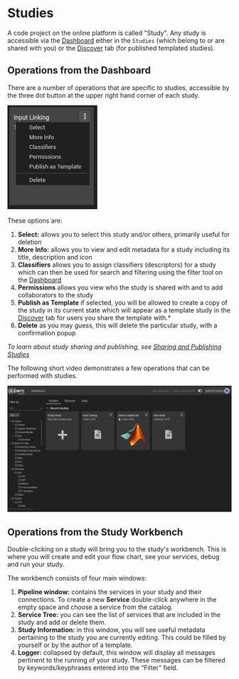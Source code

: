 # Studies

A code project on the online platform is called "Study". Any study is accessible via the [Dashboard](../Dashboard.md) either in the ```Studies``` (which belong to or are shared with you) or the [Discover](../Discover.md) tab (for published templated studies).

## Operations from the Dashboard

There are a number of operations that are specific to studies, accessible by the three dot button at the upper right hand corner of each study.

![studyoptions](../_media/studyoptions.png)

These options are:
1. **Select:** allows you to select this study and/or others, primarily useful for deletion
2. **More Info:** allows you to view and edit metadata for a study including its title, description and icon
3. **Classifiers** allows you to assign classifiers (descriptors) for a study which can then be used for search and filtering using the filter tool on the [Dashboard](../Dashboard.md)
4. **Permissions** allows you view who the study is shared with and to add collaborators to the study
5. **Publish as Template** if selected, you will be allowed to create a copy of the study in its current state which will appear as a template study in the [Discover](../Discover.md) tab for users you share the template with.* 
6. **Delete** as you may guess, this will delete the particular study, with a confirmation popup

*To learn about study sharing and publishing, see [Sharing and Publishing Studies](../GeneralUsage/sharestudy.md)*

The following short video demonstrates a few operations that can be performed with studies. 

![studieops](../_media/studytools.gif)


## Operations from the Study Workbench

Double-clicking on a study will bring you to the study's workbench. This is where you will create and edit your flow chart, see your services, debug and run your study.

The workbench consists of four main windows:
1. **Pipeline window:** contains the services in your study and their connections. To create a new **Service** double-click anywhere in the empty space and choose a service from the catalog.
2. **Service Tree:** you can see the list of services that are included in the study and add or delete them.
3. **Study Information:** in this window, you will see useful metadata pertaining to the study you are currently editing. This could be filled by yourself or by the author of a template.
4. **Logger:** collapsed by default, this window will display all messages pertinent to the running of your study. These messages can be filtered by keywords/keyphrases entered into the “Filter” field.